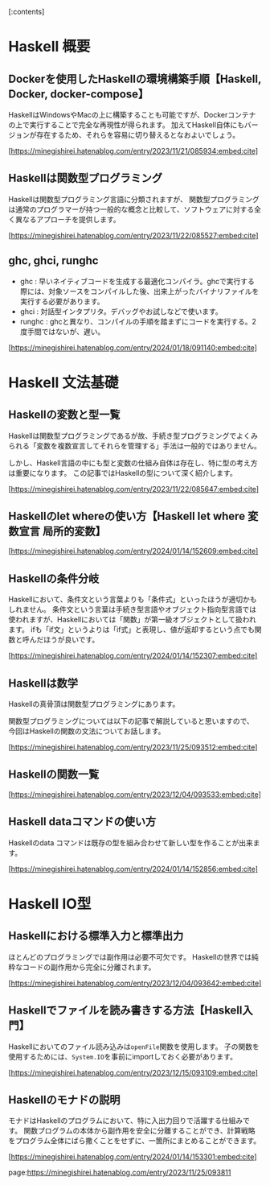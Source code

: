 
[:contents]



# Haskell 概要


## Dockerを使用したHaskellの環境構築手順【Haskell, Docker, docker-compose】

HaskellはWindowsやMacの上に構築することも可能ですが、Dockerコンテナの上で実行することで完全な再現性が得られます。 加えてHaskell自体にもバージョンが存在するため、それらを容易に切り替えるとなおよいでしょう。

[https://minegishirei.hatenablog.com/entry/2023/11/21/085934:embed:cite]


## Haskellは関数型プログラミング

Haskellは関数型プログラミング言語に分類されますが、
関数型プログラミングは通常のプログラマーが持つ一般的な概念と比較して、ソフトウェアに対する全く異なるアプローチを提供します。

[https://minegishirei.hatenablog.com/entry/2023/11/22/085527:embed:cite]


## ghc, ghci, runghc 

- ghc : 早いネイティブコードを生成する最適化コンパイラ。ghcで実行する際には、対象ソースをコンパイルした後、出来上がったバイナリファイルを実行する必要があります。
- ghci : 対話型インタプリタ。デバッグやお試しなどで使います。
- runghc : ghcと異なり、コンパイルの手順を踏まずにコードを実行する。2度手間ではないが、遅い。

[https://minegishirei.hatenablog.com/entry/2024/01/18/091140:embed:cite]



# Haskell 文法基礎

## Haskellの変数と型一覧

Haskellは関数型プログラミングであるが故、手続き型プログラミングでよくみられる「変数を複数宣言してそれらを管理する」手法は一般的ではありません。

しかし、Haskell言語の中にも型と変数の仕組み自体は存在し、特に型の考え方は重要になります。 この記事ではHaskellの型について深く紹介します。

[https://minegishirei.hatenablog.com/entry/2023/11/22/085647:embed:cite]


## Haskellのlet whereの使い方【Haskell let where 変数宣言 局所的変数】

[https://minegishirei.hatenablog.com/entry/2024/01/14/152609:embed:cite]



## Haskellの条件分岐

Haskellにおいて、条件文という言葉よりも「条件式」といったほうが適切かもしれません。 条件文という言葉は手続き型言語やオブジェクト指向型言語では使われますが、Haskellにおいては「関数」が第一級オブジェクトとして扱われます。 ifも「if文」というよりは「if式」と表現し、値が返却するという点でも関数と呼んだほうが良いです。

[https://minegishirei.hatenablog.com/entry/2024/01/14/152307:embed:cite]


## Haskellは数学

Haskellの真骨頂は関数型プログラミングにあります。

関数型プログラミングについては以下の記事で解説していると思いますので、 今回はHaskellの関数の文法についてお話します。

[https://minegishirei.hatenablog.com/entry/2023/11/25/093512:embed:cite]



## Haskellの関数一覧

[https://minegishirei.hatenablog.com/entry/2023/12/04/093533:embed:cite]


## Haskell dataコマンドの使い方

Haskellのdata コマンドは既存の型を組み合わせて新しい型を作ることが出来ます。

[https://minegishirei.hatenablog.com/entry/2024/01/14/152856:embed:cite]



# Haskell IO型




## Haskellにおける標準入力と標準出力

ほとんどのプログラミングでは副作用は必要不可欠です。 Haskellの世界では純粋なコードの副作用から完全に分離されます。

[https://minegishirei.hatenablog.com/entry/2023/12/04/093642:embed:cite]


## Haskellでファイルを読み書きする方法【Haskell入門】

Haskellにおいてのファイル読み込みは`openFile`関数を使用します。
子の関数を使用するためには、`System.IO`を事前にimportしておく必要があります。


[https://minegishirei.hatenablog.com/entry/2023/12/15/093109:embed:cite]





## Haskellのモナドの説明

モナドはHaskellのプログラムにおいて、特に入出力回りで活躍する仕組みです。 関数プログラムの本体から副作用を安全に分離することができ、計算戦略をプログラム全体にばら撒くことをせずに、一箇所にまとめることができます。

[https://minegishirei.hatenablog.com/entry/2024/01/14/153301:embed:cite]






page:https://minegishirei.hatenablog.com/entry/2023/11/25/093811


